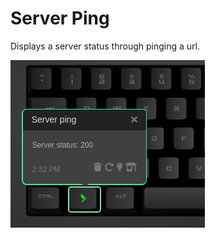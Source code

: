 # Server Ping

Displays a server status through pinging a url.

![Server Ping on a Das Keybaord Q](assets/image.png "Q Server Ping")
